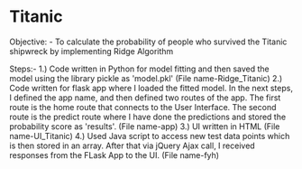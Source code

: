 # Titanic
Objective: - To calculate the probability of people who survived the Titanic shipwreck by implementing Ridge Algorithm

Steps:-
1.) Code written in Python for model fitting and then saved the model using the library pickle as 'model.pkl' (File name-Ridge_Titanic)
2.) Code written for flask app where I loaded the fitted model. In the next steps, I defined the app name, and then defined two routes of the app. The first route is the home route that connects to the User Interface. The second route is the predict route where I have done the predictions and stored the probability score as 'results'. (File name-app)
3.) UI written in HTML (File name-UI_Titanic)
4.) Used Java script to access new test data points which is then stored in an array. After that via jQuery Ajax call, I received responses from the FLask App to the UI. (File name-fyh)
